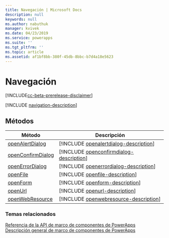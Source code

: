 ```yaml
---
title: Navegación | Microsoft Docs
description: null
keywords: null
ms.author: nabuthuk
manager: kvivek
ms.date: 04/23/2019
ms.service: powerapps
ms.suite: ''
ms.tgt_pltfrm: ''
ms.topic: article
ms.assetid: af1bf8bb-380f-45db-8bbc-b7d4a18e5623
---
```


# <a name="navigation"></a>Navegación

[!INCLUDE[cc-beta-prerelease-disclaimer](../../../includes/cc-beta-prerelease-disclaimer.md)]

[!INCLUDE [navigation-description](includes/navigation-description.md)]

## <a name="methods"></a>Métodos

|Método | Descripción |
| ------|-------------|
|[openAlertDialog](navigation/openalertdialog.md)|[!INCLUDE [openalertdialog-description](navigation/includes/openalertdialog-description.md)]|
|[openConfirmDialog](navigation/openconfirmdialog.md)|[!INCLUDE [openconfirmdialog-description](navigation/includes/openconfirmdialog-description.md)]|
|[openErrorDialog](navigation/openerrordialog.md)|[!INCLUDE [openerrordialog-description](navigation/includes/openerrordialog-description.md)]|
|[openFile](navigation/openfile.md)|[!INCLUDE [openfile-description](navigation/includes/openfile-description.md)]|
|[openForm](navigation/openform.md)|[!INCLUDE [openform-description](navigation/includes/openform-description.md)]|
|[openUrl](navigation/openurl.md)|[!INCLUDE [openurl-description](navigation/includes/openurl-description.md)]|
|[openWebResource](navigation/openwebresource.md)|[!INCLUDE [openwebresource-description](navigation/includes/openwebresource-description.md)]|


### <a name="related-topics"></a>Temas relacionados

[Referencia de la API de marco de componentes de PowerApps](../reference/index.md)<br/>
[Descripción general de marco de componentes de PowerApps](../overview.md)
